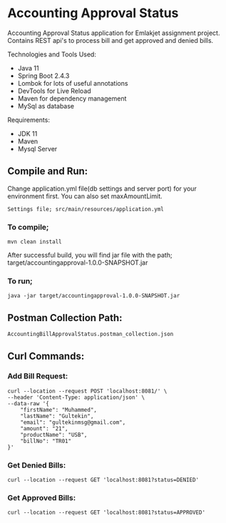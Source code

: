 
# Accounting Approval Status
Accounting Approval Status  application for Emlakjet assignment project.  
Contains REST api's to process bill and get approved and denied bills.

Technologies and Tools Used:
- Java 11
- Spring Boot 2.4.3
- Lombok for lots of useful annotations
- DevTools for Live Reload
- Maven for dependency management
- MySql as database

Requirements:
- JDK 11
- Maven
- Mysql Server

## Compile and Run:
Change application.yml file(db settings and server port) for your environment first. You can also set maxAmountLimit.

    Settings file; src/main/resources/application.yml  

### To compile;
    mvn clean install  
After successful build, you will find jar file with the path; target/accountingapproval-1.0.0-SNAPSHOT.jar

### To run;
    java -jar target/accountingapproval-1.0.0-SNAPSHOT.jar

## Postman Collection Path:

    AccountingBillApprovalStatus.postman_collection.json

## Curl Commands:
### Add Bill Request:

    curl --location --request POST 'localhost:8081/' \  
    --header 'Content-Type: application/json' \  
    --data-raw '{  
        "firstName": "Muhammed",  
        "lastName": "Gultekin",  
        "email": "gultekinmsg@gmail.com",  
        "amount": "21",  
        "productName": "USB",  
        "billNo": "TR01"  
    }'  

### Get Denied Bills:

    curl --location --request GET 'localhost:8081?status=DENIED'  

### Get Approved Bills:

    curl --location --request GET 'localhost:8081?status=APPROVED'
